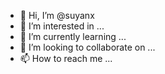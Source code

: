 - 👋 Hi, I’m @suyanx
- 👀 I’m interested in ...
- 🌱 I’m currently learning ...
- 💞️ I’m looking to collaborate on ...
- 📫 How to reach me ...

<!---
suyanx/suyanx is a ✨ special ✨ repository because its `README.md` (this file) appears on your GitHub profile.
You can click the Preview link to take a look at your changes.
--->
